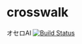 # crosswalk
オセロAI
[![Build Status](https://travis-ci.org/odanado/crosswalk.svg?branch=master)](https://travis-ci.org/odanado/crosswalk)
